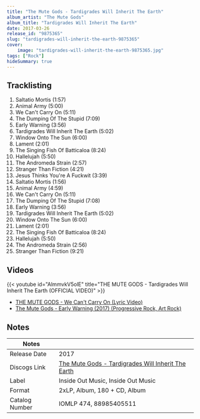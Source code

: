 ```yaml
---
title: "The Mute Gods - Tardigrades Will Inherit The Earth"
album_artist: "The Mute Gods"
album_title: "Tardigrades Will Inherit The Earth"
date: 2017-03-26
release_id: "9875365"
slug: "tardigrades-will-inherit-the-earth-9875365"
cover:
    image: "tardigrades-will-inherit-the-earth-9875365.jpg"
tags: ["Rock"]
hideSummary: true
---
```


## Tracklisting
1. Saltatio Mortis (1:57)
2. Animal Army (5:00)
3. We Can't Carry On (5:11)
4. The Dumping Of The Stupid (7:09)
5. Early Warning (3:56)
6. Tardigrades Will Inherit The Earth (5:02)
7. Window Onto The Sun (6:00)
8. Lament (2:01)
9. The Singing Fish Of Batticaloa (8:24)
10. Hallelujah (5:50)
11. The Andromeda Strain (2:57)
12. Stranger Than Fiction (4:21)
13. Jesus Thinks You're A Fuckwit (3:39)
14. Saltatio Mortis (1:56)
15. Animal Army (4:59)
16. We Can't Carry On (5:11)
17. The Dumping Of The Stupid (7:08)
18. Early Warning (3:56)
19. Tardigrades Will Inherit The Earth (5:02)
20. Window Onto The Sun (6:00)
21. Lament (2:01)
22. The Singing Fish Of Batticaloa (8:24)
23. Hallelujah (5:50)
24. The Andromeda Strain (2:56)
25. Stranger Than Fiction (9:21)

## Videos
{{< youtube id="AlmmvkV5olE" title="THE MUTE GODS - Tardigrades Will Inherit The Earth (OFFICIAL VIDEO)" >}}
- [THE MUTE GODS - We Can't Carry On (Lyric Video)](https://www.youtube.com/watch?v=SyjNard5ers)
- [The Mute Gods ‎- Early Warning (2017) (Progressive Rock, Art Rock)](https://www.youtube.com/watch?v=mp_bqHtKBAM)

## Notes

| Notes          |             |
| ---------------| ----------- |
| Release Date   | 2017 |
| Discogs Link   | [The Mute Gods - Tardigrades Will Inherit The Earth](https://www.discogs.com/release/9875365) |
| Label          | Inside Out Music, Inside Out Music |
| Format         | 2xLP, Album, 180 + CD, Album |
| Catalog Number | IOMLP 474, 88985405511 |

